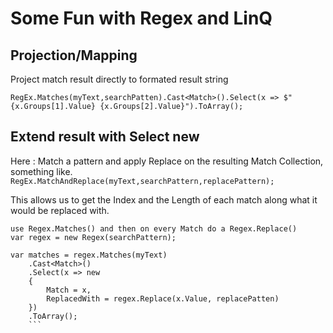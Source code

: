 Some Fun with Regex and LinQ
============================

Projection/Mapping
------------------

Project match result directly to formated result string

    RegEx.Matches(myText,searchPatten).Cast<Match>().Select(x => $"{x.Groups[1].Value} {x.Groups[2].Value}").ToArray();

Extend result with Select new
-----------------------------

Here : Match a pattern and apply Replace on the resulting Match Collection, something like. `RegEx.MatchAndReplace(myText,searchPattern,replacePattern);`

This allows us to get the Index and the Length of each match along what it would be replaced with.

    use Regex.Matches() and then on every Match do a Regex.Replace()
    var regex = new Regex(searchPattern);

    var matches = regex.Matches(myText)
        .Cast<Match>()
        .Select(x => new
        {
            Match = x,
            ReplacedWith = regex.Replace(x.Value, replacePatten)
        })
        .ToArray();
        ```
